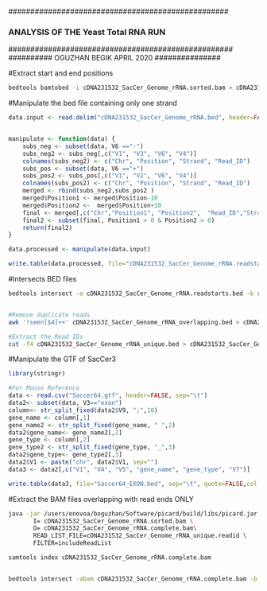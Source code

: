 ##################################################
### ANALYSIS OF THE Yeast  Total RNA RUN ###
###################################################
########## OGUZHAN BEGIK APRIL 2020 ###############



#Extract start and end positions
```bash
bedtools bamtobed -i cDNA231532_SacCer_Genome_rRNA.sorted.bam > cDNA231532_SacCer_Genome_rRNA.bed
```

#Manipulate the bed file containing only one strand 
```R
data.input <- read.delim("cDNA231532_SacCer_Genome_rRNA.bed", header=FALSE)


manipulate <- function(data) {
	subs_neg <- subset(data, V6 =="-")
	subs_neg2 <- subs_neg[,c("V1", "V3", "V6", "V4")]
	colnames(subs_neg2) <- c("Chr", "Position", "Strand", "Read_ID")
	subs_pos <- subset(data, V6 =="+")
	subs_pos2 <- subs_pos[,c("V1", "V2", "V6", "V4")]
	colnames(subs_pos2) <- c("Chr", "Position", "Strand", "Read_ID")
	merged <- rbind(subs_neg2,subs_pos2 )
	merged$Position1 <- merged$Position-10
	merged$Position2 <-  merged$Position+10
	final <- merged[,c("Chr","Position1", "Position2",  "Read_ID","Strand")]
	final2 <- subset(final, Position1 > 0 & Position2 > 0)
	return(final2)
}

data.processed <- manipulate(data.input)

write.table(data.processed, file="cDNA231532_SacCer_Genome_rRNA.readstarts.bed", quote=FALSE, sep="\t", col.names=FALSE, row.names=FALSE)
```


#Intersects BED files 
```bash
bedtools intersect -a cDNA231532_SacCer_Genome_rRNA.readstarts.bed -b saccer_cds_rRNA_transcript_ends.bed -wa -wb > cDNA231532_SacCer_Genome_rRNA_overlapping.bed 


#Remove duplicate reads
awk '!seen[$4]++' cDNA231532_SacCer_Genome_rRNA_overlapping.bed > cDNA231532_SacCer_Genome_rRNA_unique.bed

#Extract the Read IDs 
cut -f4 cDNA231532_SacCer_Genome_rRNA_unique.bed > cDNA231532_SacCer_Genome_rRNA_unique.readid

```

#Manipulate the GTF of SacCer3
```R
library(stringr)

#For Mouse Reference
data <- read.csv("Saccer64.gtf", header=FALSE, sep="\t")
data2<- subset(data, V3=="exon")
column<- str_split_fixed(data2$V9, ";",10)
gene_name <- column[,1]
gene_name2 <- str_split_fixed(gene_name, " ",2)
data2$gene_name<- gene_name2[,2]
gene_type <- column[,2]
gene_type2 <- str_split_fixed(gene_type, "_",3)
data2$gene_type<- gene_type2[,3]
data2$V1 <- paste("chr", data2$V1, sep="")
data3 <- data2[,c("V1", "V4", "V5", "gene_name", "gene_type", "V7")]

write.table(data3, file="Saccer64_EXON.bed", sep="\t", quote=FALSE,col.names=FALSE, row.names=FALSE)
```




#Extract the BAM files overlapping with read ends ONLY
```bash
java -jar /users/enovoa/boguzhan/Software/picard/build/libs/picard.jar FilterSamReads \
       I= cDNA231532_SacCer_Genome_rRNA.sorted.bam \
       O= cDNA231532_SacCer_Genome_rRNA.complete.bam\
       READ_LIST_FILE=cDNA231532_SacCer_Genome_rRNA_unique.readid \
       FILTER=includeReadList

samtools index cDNA231532_SacCer_Genome_rRNA.complete.bam


bedtools intersect -abam cDNA231532_SacCer_Genome_rRNA.complete.bam -b Saccer64_Exon_rRNA.bed -wa -wb -bed -split -S | awk '!seen[$4]++'>  cDNA231532_SacCer_Genome_rRNA_FINAL.bed

```
